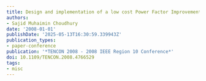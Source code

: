 ```yaml
---
title: Design and implementation of a low cost Power Factor Improvement device
authors:
- Sajid Muhaimin Choudhury
date: '2008-01-01'
publishDate: '2025-05-13T16:30:59.339943Z'
publication_types:
- paper-conference
publication: '*TENCON 2008 - 2008 IEEE Region 10 Conference*'
doi: 10.1109/TENCON.2008.4766529
tags:
- misc
---
```

